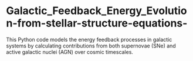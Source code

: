 # Galactic_Feedback_Energy_Evolution-from-stellar-structure-equations-
This Python code models the energy feedback processes in galactic systems by calculating contributions from both supernovae (SNe) and active galactic nuclei (AGN) over cosmic timescales. 
